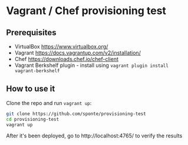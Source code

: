 # Vagrant / Chef provisioning test

## Prerequisites

* VirtualBox https://www.virtualbox.org/
* Vagrant https://docs.vagrantup.com/v2/installation/
* Chef https://downloads.chef.io/chef-client
* Vagrant Berkshelf plugin - install using ```vagrant plugin install vagrant-berkshelf```


## How to use it

Clone the repo and run ```vagrant up```:

```bash
git clone https://github.com/sponte/provisioning-test
cd provisioning-test
vagrant up
```

After it's been deployed, go to http://localhost:4765/ to verify the results
